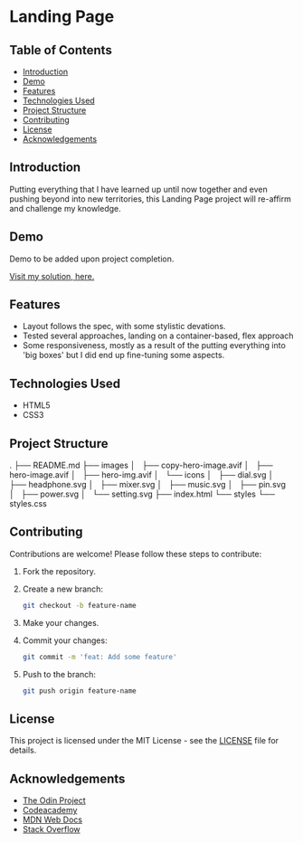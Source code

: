 # Landing Page

## Table of Contents

- [Introduction](#introduction)
- [Demo](#demo)
- [Features](#features)
- [Technologies Used](#technologies-used)
- [Project Structure](#project-structure)
- [Contributing](#contributing)
- [License](#license)
- [Acknowledgements](#acknowledgements)

## Introduction

Putting everything that I have learned up until now together and even pushing beyond into new territories, this Landing Page project will re-affirm and challenge my knowledge.

## Demo

Demo to be added upon project completion.

[Visit my solution, here.](https://franko-c.github.io/landing-page/)

## Features
   - Layout follows the spec, with some stylistic devations.
   - Tested several approaches, landing on a container-based, flex approach
   - Some responsiveness, mostly as a result of the putting everything into 'big boxes' but I did end up fine-tuning some aspects.

## Technologies Used

- HTML5
- CSS3

## Project Structure

.
├── README.md
├── images
│   ├── copy-hero-image.avif
│   ├── hero-image.avif
│   ├── hero-img.avif
│   └── icons
│       ├── dial.svg
│       ├── headphone.svg
│       ├── mixer.svg
│       ├── music.svg
│       ├── pin.svg
│       ├── power.svg
│       └── setting.svg
├── index.html
└── styles
    └── styles.css

## Contributing

Contributions are welcome! Please follow these steps to contribute:

1. Fork the repository.

2. Create a new branch:
   ```bash
   git checkout -b feature-name
   ```

3. Make your changes.

4. Commit your changes:
   ```bash
   git commit -m 'feat: Add some feature'
   ```

5. Push to the branch:
   ```bash
   git push origin feature-name
   ```

## License

This project is licensed under the MIT License - see the [LICENSE](LICENSE) file for details.

## Acknowledgements

- [The Odin Project](https://www.theodinproject.com/)
- [Codeacademy](https://www.codeacademy.com/)
- [MDN Web Docs](https://developer.mozilla.org/)
- [Stack Overflow](https://stackoverflow.com/)
